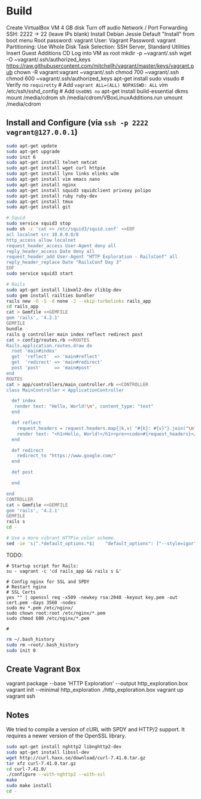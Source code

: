 Build
=====

Create VirtualBox VM
  4 GB disk
  Turn off audio
  Network / Port Forwarding
    SSH: 2222 -> 22 (leave IPs blank)
Install Debian Jessie
  Default "Install" from boot menu
  Root password: vagrant
  User: Vagrant
  Password: vagrant
  Partitioning: Use Whole Disk
  Task Selection: SSH Server, Standard Utilities
Insert Guest Additions CD
Log into VM as root
  mkdir -p ~vagrant/.ssh
  wget -O ~vagrant/.ssh/authorized_keys https://raw.githubusercontent.com/mitchellh/vagrant/master/keys/vagrant.pub
  chown -R vagrant:vagrant ~vagrant/.ssh
  chmod 700 ~vagrant/.ssh
  chmod 600 ~vagrant/.ssh/authorized_keys
  apt-get install sudo
  visudo
    # Verify no `requiretty`
    # Add `vagrant ALL=(ALL) NOPASSWD: ALL`
  vim /etc/ssh/sshd_config
    # Add `UseDNS no`
  apt-get install build-essential dkms
  mount /media/cdrom
  sh /media/cdrom/VBoxLinuxAdditions.run
  umount /media/cdrom


Install and Configure (via `ssh -p 2222 vagrant@127.0.0.1`)
---------------------

~~~ bash
sudo apt-get update
sudo apt-get upgrade
sudo init 6
sudo apt-get install telnet netcat
sudo apt-get install wget curl httpie
sudo apt-get install lynx links elinks w3m
sudo apt-get install vim emacs nano
sudo apt-get install nginx
sudo apt-get install squid3 squidclient privoxy polipo
sudo apt-get install ruby ruby-dev
sudo apt-get install tmux
sudo apt-get install git

# Squid
sudo service squid3 stop
sudo sh -c 'cat >> /etc/squid3/squid.conf' <<EOF
acl localnet src 10.0.0.0/8
http_access allow localnet
request_header_access User-Agent deny all
reply_header_access Date deny all
request_header_add User-Agent "HTTP Exploration - RailsConf" all
reply_header_replace Date "RailsConf Day 3"
EOF
sudo service squid3 start

# Rails
sudo apt-get install libxml2-dev zlib1g-dev
sudo gem install railties bundler
rails new -O -S -d none -J --skip-turbolinks rails_app
cd rails_app
cat > Gemfile <<GEMFILE
gem 'rails', '4.2.1'
GEMFILE
bundle
rails g controller main index reflect redirect post
cat > config/routes.rb <<ROUTES
Rails.application.routes.draw do
  root 'main#index'
  get  'reflect'  => 'main#reflect'
  get  'redirect' => 'main#redirect'
  post 'post'     => 'main#post'
end
ROUTES
cat > app/controllers/main_controller.rb <<CONTROLLER
class MainController < ApplicationController

  def index
   render text: "Hello, World!\n", content_type: "text"
  end

  def reflect
    request_headers = request.headers.map{|k,v| "#{k}: #{v}"}.join("\n")
    render text: "<h1>Hello, World!</h1><pre><code>#{request_headers}</code></pre>\n".html_safe
  end

  def redirect
    redirect_to "https://www.google.com/"
  end

  def post

  end

end
CONTROLLER
cat > Gemfile <<GEMFILE
gem 'rails', '4.2.1'
GEMFILE
rails s
cd -

# Use a more vibrant HTTPie color scheme.
sed -ie 's|^.*default_options.*$|    "default_options": ["--style=igor"],|' ~/.httpie/config.json


~~~


TODO:

~~~
# Startup script for Rails:
su - vagrant -c 'cd rails_app && rails s &'

# Config nginx for SSL and SPDY
# Restart nginx
# SSL Certs
yes "" | openssl req -x509 -newkey rsa:2048 -keyout key.pem -out cert.pem -days 3560 -nodes
sudo mv *.pem /etc/nginx/
sudo chown root:root /etc/nginx/*.pem
sudo chmod 600 /etc/nginx/*.pem

#

~~~

~~~ bash
rm ~/.bash_history
sudo rm ~root/.bash_history
sudo init 0
~~~





Create Vagrant Box
------------------

vagrant package --base 'HTTP Exploration' --output http_exploration.box
vagrant init --minimal http_exploration ./http_exploration.box
vagrant up
vagrant ssh



Notes
-----

We tried to compile a version of cURL with SPDY and HTTP/2 support.
  It requires a newer version of the OpenSSL library.

~~~ bash
sudo apt-get install nghttp2 libnghttp2-dev
sudo apt-get install libssl-dev
wget http://curl.haxx.se/download/curl-7.41.0.tar.gz
tar xfz curl-7.41.0.tar.gz
cd curl-7.41.0/
./configure --with-nghttp2 --with-ssl
make
sudo make install
cd -
~~~


